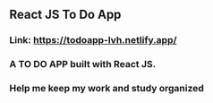 ## React JS To Do App
### Link: https://todoapp-lvh.netlify.app/
### A TO DO APP built with React JS. 
### Help me keep my work and study organized
